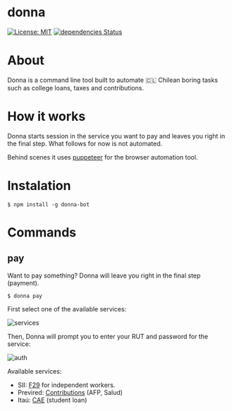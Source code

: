 # donna

[![License: MIT](https://img.shields.io/badge/License-MIT-blue.svg)](https://opensource.org/licenses/MIT)
[![dependencies Status](https://david-dm.org/muZk/donna/status.svg)](https://david-dm.org/muZk/pinericosas)

# About

Donna is a command line tool built to automate 🇨🇱 Chilean boring tasks such as college loans, taxes and contributions.

# How it works

Donna starts session in the service you want to pay and leaves you right in the final step. What follows for now is not automated.

Behind scenes it uses [puppeteer](https://github.com/GoogleChrome/puppeteer) for the browser automation tool.

# Instalation

```
$ npm install -g donna-bot
```

# Commands

## pay

Want to pay something? Donna will leave you right in the final step (payment).

```
$ donna pay
```

First select one of the available services:

![services](https://user-images.githubusercontent.com/1679496/43802516-fd20636e-9a63-11e8-80e7-e7dc34b692c9.png)

Then, Donna will prompt you to enter your RUT and password for the service:

![auth](https://user-images.githubusercontent.com/1679496/43802502-f399d83e-9a63-11e8-8f0a-f14123265191.png)

Available services:

- SII: [F29](https://www.sii.cl/IVA2000/ayuda.htm) for independent workers.
- Previred: [Contributions](https://www.previred.com/web/previred/) (AFP, Salud)
- Itaú: [CAE](https://www.zonaestudiantes.cl/) (student loan)
